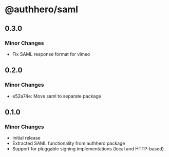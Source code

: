 # @authhero/saml

## 0.3.0

### Minor Changes

- Fix SAML response format for vimeo

## 0.2.0

### Minor Changes

- e52a74e: Move saml to separate package

## 0.1.0

### Minor Changes

- Initial release
- Extracted SAML functionality from authhero package
- Support for pluggable signing implementations (local and HTTP-based)
